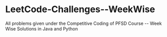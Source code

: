 # LeetCode-Challenges--WeekWise
All problems given under the Competitive Coding of PFSD Course -- Week Wise Solutions in Java and Python
